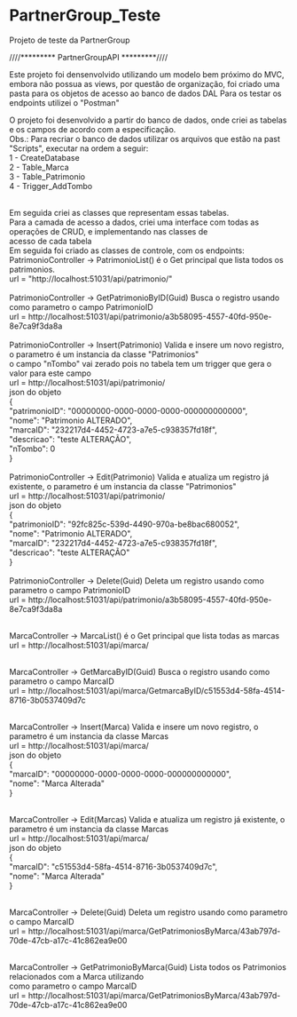 # PartnerGroup_Teste
 Projeto de teste da PartnerGroup

////********* PartnerGroupAPI *********////

Este projeto foi densenvolvido utilizando um modelo bem próximo do MVC, embora não possua as views, por questão de organização, foi criado uma pasta para os objetos de acesso ao banco de dados DAL
Para os testar os endpoints utilizei o "Postman" <br>

O projeto foi desenvolvido a partir do banco de dados, onde criei as tabelas e os campos de acordo com a especificação. <br>
	Obs.: Para recriar o banco de dados utilizar os arquivos que estão na past "Scripts", executar na ordem a seguir: <br>
			1 - CreateDatabase <br>
			2 - Table_Marca <br>
			3 - Table_Patrimonio <br>
			4 - Trigger_AddTombo <br><br>

Em seguida criei as classes que representam essas tabelas.<br>
Para a camada de acesso a dados, criei uma interface com todas as operações de CRUD, e implementando nas classes de <br>
acesso de cada tabela <br>
Em seguida foi criado as classes de controle, com os endpoints: <br>
PatrimonioController -> PatrimonioList() é o Get principal que lista todos os patrimonios. <br>
						url = "http://localhost:51031/api/patrimonio/" <br><br>
PatrimonioController -> GetPatrimonioByID(Guid) Busca o registro usando como parametro o campo PatrimonioID <br>
						url = http://localhost:51031/api/patrimonio/a3b58095-4557-40fd-950e-8e7ca9f3da8a<br><br>
PatrimonioController -> Insert(Patrimonio) Valida e insere um novo registro, o parametro é um instancia da classe "Patrimonios"<br>
						o campo "nTombo" vai zerado pois no tabela tem um trigger que gera o valor para este campo<br>
						url = http://localhost:51031/api/patrimonio/ <br>
						json do objeto <br>
						{<br>
							"patrimonioID": "00000000-0000-0000-0000-000000000000",<br>
							"nome": "Patrimonio ALTERADO",<br>
							"marcaID": "232217d4-4452-4723-a7e5-c938357fd18f",<br>
							"descricao": "teste ALTERAÇÃO",<br>
							"nTombo": 0 <br>
						}<br><br>
PatrimonioController -> Edit(Patrimonio) Valida e atualiza um registro já existente, o parametro é um instancia da classe "Patrimonios"<br>
						url = http://localhost:51031/api/patrimonio/<br>
						json do objeto<br>
						{<br>
							"patrimonioID": "92fc825c-539d-4490-970a-be8bac680052",<br>
							"nome": "Patrimonio ALTERADO",<br>
							"marcaID": "232217d4-4452-4723-a7e5-c938357fd18f",<br>
							"descricao": "teste ALTERAÇÃO"<br>
						}<br><br>
PatrimonioController -> Delete(Guid) Deleta um registro usando como parametro o campo PatrimonioID <br>
						url = http://localhost:51031/api/patrimonio/a3b58095-4557-40fd-950e-8e7ca9f3da8a<br><br>


MarcaController ->	MarcaList() é o Get principal que lista todas as marcas<br>
					url	= http://localhost:51031/api/marca/<br><br>

MarcaController ->	GetMarcaByID(Guid) Busca o registro usando como parametro o campo MarcaID<br>
					url = http://localhost:51031/api/marca/GetmarcaByID/c51553d4-58fa-4514-8716-3b0537409d7c<br><br>

MarcaController ->	Insert(Marca) Valida e insere um novo registro, o parametro é um instancia da classe Marcas<br>
					url = http://localhost:51031/api/marca/<br>
					json do objeto<br>
					{<br>
						"marcaID": "00000000-0000-0000-0000-000000000000",<br>
						"nome": "Marca Alterada"<br>
					}<br><br>

MarcaController ->  Edit(Marcas) Valida e atualiza um registro já existente, o parametro é um instancia da classe Marcas<br>
					url = http://localhost:51031/api/marca/<br>
					json do objeto<br>
					{<br>
						"marcaID": "c51553d4-58fa-4514-8716-3b0537409d7c",<br>
						"nome": "Marca Alterada"<br>
					}<br><br>

MarcaController ->	Delete(Guid) Deleta um registro usando como parametro o campo MarcaID<br>
					url = http://localhost:51031/api/marca/GetPatrimoniosByMarca/43ab797d-70de-47cb-a17c-41c862ea9e00<br><br>

MarcaController ->  GetPatrimonioByMarca(Guid) Lista todos os Patrimonios relacionados com a Marca utilizando <br>como parametro o campo MarcaID<br>
					url = http://localhost:51031/api/marca/GetPatrimoniosByMarca/43ab797d-70de-47cb-a17c-41c862ea9e00<br><br>
